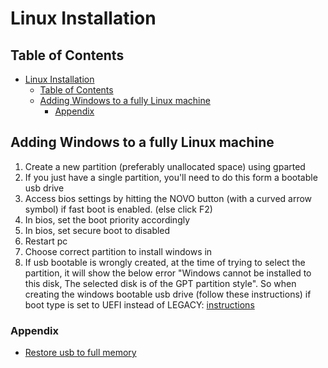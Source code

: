 # Linux Installation

## Table of Contents

- [Linux Installation](#linux-installation)
  - [Table of Contents](#table-of-contents)
  - [Adding Windows to a fully Linux machine](#adding-windows-to-a-fully-linux-machine)
    - [Appendix](#appendix)

## Adding Windows to a fully Linux machine

1. Create a new partition (preferably unallocated space) using gparted
2. If you just have a single partition, you'll need to do this form a bootable usb drive
3. Access bios settings by hitting the NOVO button (with a curved arrow symbol) if fast boot is enabled. (else click F2)
4. In bios, set the boot priority accordingly
5. In bios, set secure boot to disabled
6. Restart pc
7. Choose correct partition to install windows in
8. If usb bootable is wrongly created, at the time of trying to select the partition, it will show the below error "Windows cannot be installed to this disk, The selected disk is of the GPT partition style". So when creating the windows bootable usb drive (follow these instructions) if boot type is set to UEFI instead of LEGACY: [instructions](https://superuser.com/questions/1008125/when-uefi-motherboard-firmware-is-set-to-uefinot-legacy-usb-is-not-detecte)

### Appendix

- [Restore usb to full memory](https://superuser.com/questions/752874/16-gb-usb-flash-drive-capacity-down-to-938-mb)
